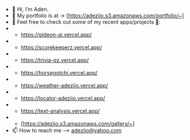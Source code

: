 - 👋 Hi, I’m Aden.
- 💞️ My portfolio is at -> [https://adeziio.s3.amazonaws.com/portfolio/~]
- 🌱 Feel free to check out some of my recent apps/projects 👀:
- - https://gideon-ai.vercel.app/
- - https://scorekeeperz.vercel.app/
- - https://trivia-qz.vercel.app/
- - https://horsegotchi.vercel.app/
- - https://weather-adeziio.vercel.app/
- - https://locator-adeziio.vercel.app/
- - https://text-analysis.vercel.app/
- - [https://adeziio.s3.amazonaws.com/gallery/~]
- 📫 How to reach me --> adeziio@yahoo.com

<!---
adeziio/adeziio is a ✨ special ✨ repository because its `README.md` (this file) appears on your GitHub profile.
You can click the Preview link to take a look at your changes.
--->
